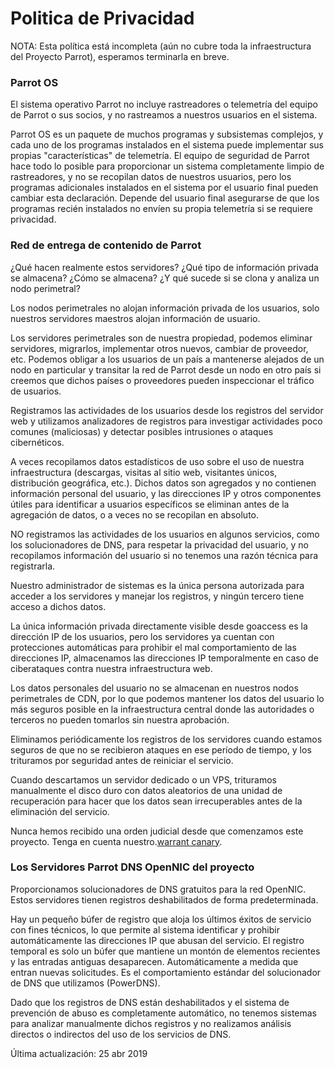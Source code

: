 # Politica de Privacidad #


NOTA: Esta política está incompleta (aún no cubre toda la infraestructura del Proyecto Parrot), esperamos terminarla en breve.

### Parrot OS

El sistema operativo Parrot no incluye rastreadores o telemetría del equipo de Parrot o sus socios, y no rastreamos a nuestros usuarios en el sistema.


Parrot OS es un paquete de muchos programas y subsistemas complejos, y cada uno de los programas instalados en el sistema puede implementar sus propias "características" de telemetría.
El equipo de seguridad de Parrot hace todo lo posible para proporcionar un sistema completamente limpio de rastreadores, y no se recopilan datos de nuestros usuarios, pero los programas adicionales instalados en el sistema por el usuario final pueden cambiar esta declaración. Depende del usuario final asegurarse de que los programas recién instalados no envíen su propia telemetría si se requiere privacidad.

### Red de entrega de contenido de Parrot

¿Qué hacen realmente estos servidores? ¿Qué tipo de información privada se almacena? ¿Cómo se almacena? ¿Y qué sucede si se clona y analiza un nodo perimetral?

Los nodos perimetrales no alojan información privada de los usuarios, solo nuestros servidores maestros alojan información de usuario.

Los servidores perimetrales son de nuestra propiedad, podemos eliminar servidores, migrarlos, implementar otros nuevos, cambiar de proveedor, etc. Podemos obligar a los usuarios de un país a mantenerse alejados de un nodo en particular y transitar la red de Parrot desde un nodo en otro país si creemos que dichos países o proveedores pueden inspeccionar el tráfico de usuarios.

Registramos las actividades de los usuarios desde los registros del servidor web y utilizamos analizadores de registros para investigar actividades poco comunes (maliciosas) y detectar posibles intrusiones o ataques cibernéticos.

A veces recopilamos datos estadísticos de uso sobre el uso de nuestra infraestructura (descargas, visitas al sitio web, visitantes únicos, distribución geográfica, etc.). Dichos datos son agregados y no contienen información personal del usuario, y las direcciones IP y otros componentes útiles para identificar a usuarios específicos se eliminan antes de la agregación de datos, o a veces no se recopilan en absoluto.

NO registramos las actividades de los usuarios en algunos servicios, como los solucionadores de DNS, para respetar la privacidad del usuario, y no recopilamos información del usuario si no tenemos una razón técnica para registrarla.

Nuestro administrador de sistemas es la única persona autorizada para acceder a los servidores y manejar los registros, y ningún tercero tiene acceso a dichos datos.

La única información privada directamente visible desde goaccess es la dirección IP de los usuarios, pero los servidores ya cuentan con protecciones automáticas para prohibir el mal comportamiento de las direcciones IP, almacenamos las direcciones IP temporalmente en caso de ciberataques contra nuestra infraestructura web.

Los datos personales del usuario no se almacenan en nuestros nodos perimetrales de CDN, por lo que podemos mantener los datos del usuario lo más seguros posible en la infraestructura central donde las autoridades o terceros no pueden tomarlos sin nuestra aprobación.

Eliminamos periódicamente los registros de los servidores cuando estamos seguros de que no se recibieron ataques en ese período de tiempo, y los trituramos por seguridad antes de reiniciar el servicio.

Cuando descartamos un servidor dedicado o un VPS, trituramos manualmente el disco duro con datos aleatorios de una unidad de recuperación para hacer que los datos sean irrecuperables antes de la eliminación del servicio.

Nunca hemos recibido una orden judicial desde que comenzamos este proyecto. Tenga en cuenta nuestro.[warrant canary](<./warrant-canary.md>).


### Los Servidores Parrot DNS OpenNIC del proyecto


Proporcionamos solucionadores de DNS gratuitos para la red OpenNIC. Estos servidores tienen registros deshabilitados de forma predeterminada.

Hay un pequeño búfer de registro que aloja los últimos éxitos de servicio con fines técnicos, lo que permite al sistema identificar y prohibir automáticamente las direcciones IP que abusan del servicio.
El registro temporal es solo un búfer que mantiene un montón de elementos recientes y las entradas antiguas desaparecen. 
Automáticamente a medida que entran nuevas solicitudes. Es el comportamiento estándar del solucionador de DNS que utilizamos (PowerDNS).

Dado que los registros de DNS están deshabilitados y el sistema de prevención de abuso es completamente automático, no tenemos sistemas para analizar manualmente dichos registros y no realizamos análisis directos o indirectos del uso de los servicios de DNS. 

Última actualización: 25 abr 2019
